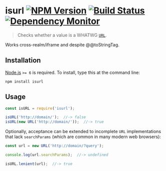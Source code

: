 # isurl [![NPM Version][npm-image]][npm-url] [![Build Status][travis-image]][travis-url] [![Dependency Monitor][greenkeeper-image]][greenkeeper-url]

> Checks whether a value is a WHATWG [`URL`](https://developer.mozilla.org/en/docs/Web/API/URL).


Works cross-realm/iframe and despite @@toStringTag.


## Installation

[Node.js](http://nodejs.org/) `>= 6` is required. To install, type this at the command line:
```shell
npm install isurl
```


## Usage

```js
const isURL = require('isurl');

isURL('http://domain/');  //-> false
isURL(new URL('http://domain/'));  //-> true
```

Optionally, acceptance can be extended to incomplete `URL` implementations that lack `searchParams` (which are common in many modern web browsers):
```js
const url = new URL('http://domain/?query');

console.log(url.searchParams);  //-> undefined

isURL.lenient(url);  //-> true
```


[npm-image]: https://img.shields.io/npm/v/isurl.svg
[npm-url]: https://npmjs.com/package/isurl
[travis-image]: https://img.shields.io/travis/stevenvachon/isurl.svg
[travis-url]: https://travis-ci.org/stevenvachon/isurl
[greenkeeper-image]: https://badges.greenkeeper.io/stevenvachon/isurl.svg
[greenkeeper-url]: https://greenkeeper.io/
